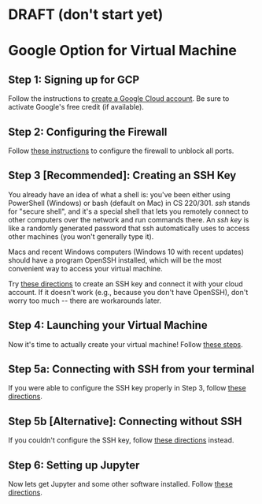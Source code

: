 # DRAFT (don't start yet)

# Google Option for Virtual Machine

## Step 1: Signing up for GCP

Follow the instructions to [create a Google Cloud account](gcp.md).
Be sure to activate Google's free credit (if available).

## Step 2: Configuring the Firewall

Follow [these instructions](firewall.md) to configure the firewall to unblock all
ports.

## Step 3 [Recommended]: Creating an SSH Key

You already have an idea of what a shell is: you've been either using
PowerShell (Windows) or bash (default on Mac) in CS 220/301.  *ssh*
stands for "secure shell", and it's a special shell that lets you
remotely connect to other computers over the network and run commands
there.  An *ssh key* is like a randomly generated password that ssh
automatically uses to access other machines (you won't generally type
it).

Macs and recent Windows computers (Windows 10 with recent updates)
should have a program OpenSSH installed, which will be the most
convenient way to access your virtual machine.

Try [these directions](ssh.md) to create an SSH key and connect it
with your cloud account.  If it doesn't work (e.g., because you don't
have OpenSSH), don't worry too much -- there are workarounds later.

## Step 4: Launching your Virtual Machine

Now it's time to actually create your virtual machine!  Follow [these steps](launch.md).

## Step 5a: Connecting with SSH from your terminal

If you were able to configure the SSH key properly in Step 3, follow
[these directions](connect.md).

## Step 5b [Alternative]: Connecting without SSH

If you couldn't configure the SSH key, follow [these
directions](connect-alt.md) instead.

## Step 6: Setting up Jupyter

Now lets get Jupyter and some other software installed.  Follow [these
directions](jupyter.md).

